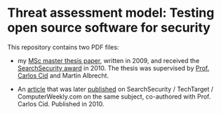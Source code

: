 # Threat assessment model: Testing open source software for security

This repository contains two PDF files:

* my [MSc master thesis paper](Thesis-Paper.pdf), written in 2009, and received the [SearchSecurity
  award](https://www.royalholloway.ac.uk/isg/informationforcurrentstudents/mscproject/thesisprizes.aspx) in 2010. The thesis was supervised
by [Prof. Carlos
Cid](https://pure.royalholloway.ac.uk/portal/en/persons/carlos-cid%28a447674c-2c08-47a2-b318-57e3acc2bb66%29.html) and Martin Albrecht.

* An [article](Article.pdf) that was later
[published](http://www.computerweekly.com/feature/Threat-assessment-model-Testing-open-source-software-for-security) on SearchSecurity / TechTarget / ComputerWeekly.com on the same
subject, co-authored with Prof. Carlos Cid. Published in 2010.
